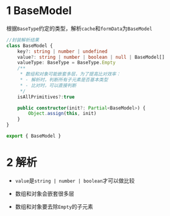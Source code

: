# 1 BaseModel

根据`BaseType`约定的类型，解析`cache`和`formData`为`BaseModel`

```typescript
//封装解析结果
class BaseModel {
    key?: string | number | undefined
    value?: string | number | boolean | null | BaseModel[]
    valueType: BaseType = BaseType.Empty
    /**
     * 数组和对象可能嵌套多层，为了提高比对效率：
     * - 解析时，判断所有子元素是否基本类型
     * - 比对时，可以直接判断
     */
    isAllPrimitives?:true

    public constructor(init?: Partial<BaseModel>) {
        Object.assign(this, init)
    }
}

export { BaseModel }
```

# 2 解析

- `value`是`string | number | boolean`才可以做比较

- 数组和对象会嵌套很多层

- 数组和对象要去除`Empty`的子元素
